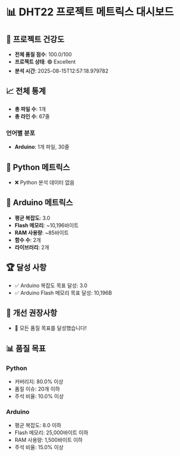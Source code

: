 # 📊 DHT22 프로젝트 메트릭스 대시보드

## 🎯 프로젝트 건강도
- **전체 품질 점수**: 100.0/100
- **프로젝트 상태**: 🟢 Excellent
- **분석 시간**: 2025-08-15T12:57:18.979782

## 📈 전체 통계
- **총 파일 수**: 1개
- **총 라인 수**: 67줄

### 언어별 분포
- **Arduino**: 1개 파일, 30줄

## 🐍 Python 메트릭스
- ❌ Python 분석 데이터 없음

## 🔧 Arduino 메트릭스
- **평균 복잡도**: 3.0
- **Flash 메모리**: ~10,196바이트
- **RAM 사용량**: ~85바이트
- **함수 수**: 2개
- **라이브러리**: 2개

## 🏆 달성 사항
- ✅ Arduino 복잡도 목표 달성: 3.0
- ✅ Arduino Flash 메모리 목표 달성: 10,196B

## 🎯 개선 권장사항
- 🎉 모든 품질 목표를 달성했습니다!

## 📊 품질 목표
### Python
- 커버리지: 80.0% 이상
- 품질 이슈: 20개 이하
- 주석 비율: 10.0% 이상

### Arduino
- 평균 복잡도: 8.0 이하
- Flash 메모리: 25,000바이트 이하
- RAM 사용량: 1,500바이트 이하
- 주석 비율: 15.0% 이상

